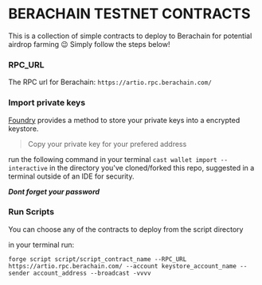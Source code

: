 # BERACHAIN TESTNET CONTRACTS
This is a collection of simple contracts to deploy to Berachain for potential airdrop farming 😉
Simply follow the steps below! 

### RPC_URL
The RPC url for Berachain: `https://artio.rpc.berachain.com/`


### Import private keys
[Foundry](https://book.getfoundry.sh/reference/cast/cast-wallet-import) provides a method to store your private keys into a encrypted keystore.

> Copy your private key for your prefered address

run the following command in your terminal `cast wallet import --interactive` in the directory you've cloned/forked this repo, suggested in a terminal outside of an IDE for security. 

***Dont forget your password***


### Run Scripts
You can choose any of the contracts to deploy from the script directory

in your terminal run:

`forge script script/script_contract_name --RPC_URL https://artio.rpc.berachain.com/ --account keystore_account_name --sender account_address --broadcast -vvvv`

